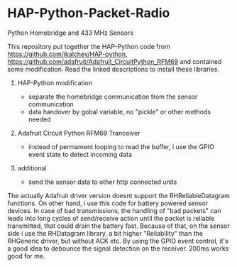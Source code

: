 # HAP-Python-Packet-Radio
Python Homebridge and 433 MHz Sensors

This repository put together the HAP-Python code from https://github.com/ikalchev/HAP-python, https://github.com/adafruit/Adafruit_CircuitPython_RFM69 and contained some modification.
Read the linked descriptions to install these libraries. 

1) HAP-Python modification
    - separate the homebridge communication from the sensor communication
    - data handover by gobal variable, no "pickle" or other methods needed

2) Adafruit Circuit Python RFM69 Tranceiver

    - instead of permament looping to read the buffer, i use the GPIO event state to detect incoming data

3)  additional

    - send the sensor data to other http connected units

The actually Adafruit driver version doesnt support the RHReliableDatagram functions. On other hand, i use this code for battery powered sensor devices. In case of bad transmissions, the handling of "bad packets" can leads into long cycles of send/receive action until the packet is reliable transmitted, that could drain the battery fast.
Because of that, on the sensor side i use the RHDatagram library, a bit higher "Reliability" than the RHGeneric driver, but without ACK etc.
By using the GPIO event control, it's a good idea to debounce the signal detection on the receiver. 200ms works good for me.
